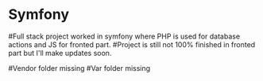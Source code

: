 # Symfony

#Full stack project worked in symfony where PHP is used for database actions and JS for fronted part.
#Project is still not 100% finished in fronted part but I'll make updates soon.

#Vendor folder missing
#Var folder missing
